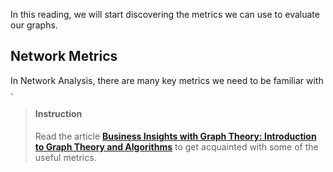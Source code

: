 


In this reading, we will start discovering the metrics we can use to evaluate our graphs.

## Network Metrics

In Network Analysis, there are many key metrics we need to be familiar with .

> #### Instruction
> Read the article [**Business Insights with Graph Theory: Introduction to Graph Theory and Algorithms**](https://adatis.co.uk/business-insights-with-graph-theory-introduction-to-graph-theory-and-algorithms/) to get acquainted with some of the useful metrics.




